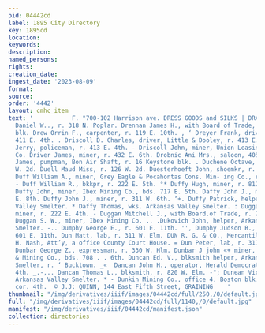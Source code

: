 ```yaml
---
pid: 04442cd
label: 1895 City Directory
key: 1895cd
location: 
keywords: 
description: 
named_persons: 
rights: 
creation_date: 
ingest_date: '2023-08-09'
format: 
source: 
order: '4442'
layout: cmhc_item
text: '           F. "700-102 Harrison ave. DRESS GOODS and SILKS | DRA 111 DUN  Drake
  Daniel W.., r. 318 N. Poplar. Drennan James H., with Board of Trade, r.39 Delaware
  blk. Drew Orrin F., carpenter, r. 119 E. 10th. , ‘ Dreyer Frank, driver, J. E. Coumbs,
  411 E. 4th. . Driscoll D. Charles, driver, Little & Dooley, r. 413 E. 4th. Driscoll
  Jerry, policeman, r. 413 E. 4th. - Driscoll John, miner, Union Leasing & Mining
  Co. Driver James, miner, r. 432 E. 6th. Drobnic Ani Mrs., saloon, 405 W. Elm. Drummond
  James, pumpman, Bon Air Shaft, r. 16 Keystone blk. . Duchene Octave, lab, r. 514
  W. 2d. Duell Maud Miss, r. 126 W. 2d. Duesterhoeft John, shoemkr, r. 222 E. 3d.
  Duff William A., miner, Grey Eagle & Pocahontas Cons. Min- ing Co., r. 202 E. 4th.
  - Duff William R., bkkpr, r. 222 E. 5th. °* Duffy Hugh, miner, r. 812 EH. 8th. ''
  Duffy John, miner, Ibex Mining Co., bds. 717 E. 5th. Daffy John J., miner, r. 812
  E. 8th. Duffy John J., miner, r. 311 W. 6th. ‘+. Duffy Patrick, helper, Arkansas
  Valley Smelter. * Daffy Thomas, wks. Arkansas Valley Smelter. : Duggan John R.,
  miner, r. 222 E. 4th. - Duggan Mitchell J., with Board.of Trade, r. 222 EH. 4th.
  Duggan S. W., miner, Ibex Mining Co. .. .Dukovich John, helper, Arkansas Valley
  Smelter. -.. Dumphy George E., r. 601 E. 11th. '', Dumphy Judson B., engineer, r.
  601 E. 11th. Dun Matt, lab, r. 311 W. Elm. DUN R. G. & CO., Mercantile Agency, W.
  H. Nash, Att’y, a office County Court House. = Dun Peter, lab, r. 311 W. Elm. -
  Dunbar George Z., expressman, r. 330 W. Hlm. Dunbar J john «+ miner, Union Leasing
  & Mining Co., bds. 708 . . 6th. Duncan Ed. V., blksmith helper, Arkansas Valley
  Smelter, r. ‘ Bucktown. _«  Dancan John H., operator, Herald Democrat, r. 123 W.
  4th. _.-,.. Dancan Thomas L., blksmith, r. 820 W. Elm. -"; Dunean Victor E., wks.
  Arkansas Valley Smelter. * - Dunkin Mining Co., office 4, Boston blk, Harrison av,
  cor. 4th.  © J.J: QUINN, 144 East Fifth Street, GRAINING    '
thumbnail: "/img/derivatives/iiif/images/04442cd/full/250,/0/default.jpg"
full: "/img/derivatives/iiif/images/04442cd/full/1140,/0/default.jpg"
manifest: "/img/derivatives/iiif/04442cd/manifest.json"
collection: directories
---
```

